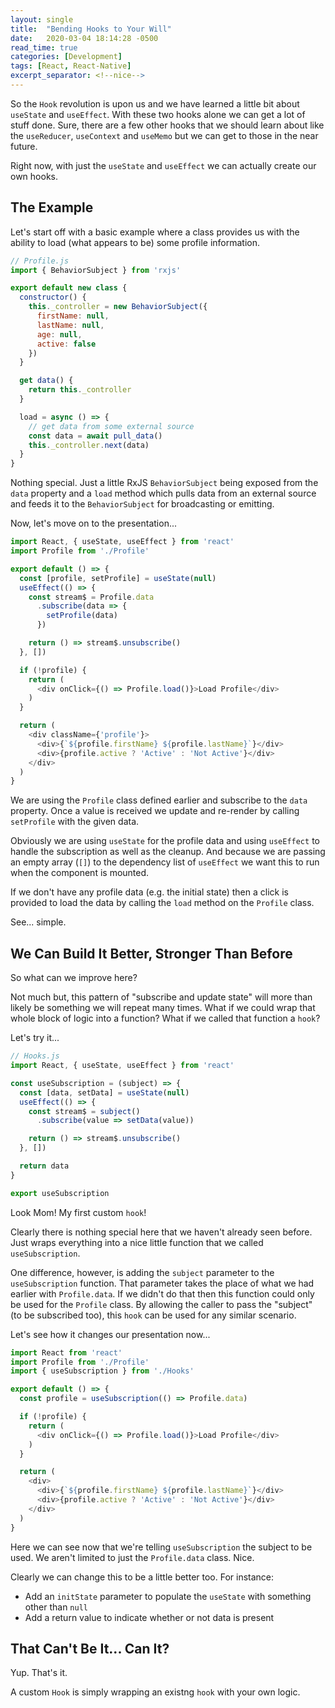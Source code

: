 ```yaml
---
layout: single
title:  "Bending Hooks to Your Will"
date:   2020-03-04 18:14:28 -0500
read_time: true
categories: [Development]
tags: [React, React-Native]
excerpt_separator: <!--nice-->
---
```

So the `Hook` revolution is upon us and we have learned a little bit about `useState` and `useEffect`.
With these two hooks alone we can get a lot of stuff done.<!--nice-->
Sure, there are a few other hooks that we should learn about like the `useReducer`, `useContext` and `useMemo` but we
can get to those in the near future.

Right now, with just the `useState` and `useEffect` we can actually create our own hooks.

## The Example

Let's start off with a basic example where a class provides us with the ability to load (what appears to be)
some profile information.

```js
// Profile.js
import { BehaviorSubject } from 'rxjs'

export default new class {
  constructor() {
    this._controller = new BehaviorSubject({
      firstName: null,
      lastName: null,
      age: null,
      active: false
    })
  }

  get data() {
    return this._controller
  }

  load = async () => {
    // get data from some external source
    const data = await pull_data()
    this._controller.next(data)
  }
}
```

Nothing special. Just a little RxJS `BehaviorSubject` being exposed from the `data` property and a `load` method
which pulls data from an external source and feeds it to the `BehaviorSubject` for broadcasting or emitting.

Now, let's move on to the presentation...

```js
import React, { useState, useEffect } from 'react'
import Profile from './Profile'

export default () => {
  const [profile, setProfile] = useState(null)
  useEffect(() => {
    const stream$ = Profile.data
      .subscribe(data => {
        setProfile(data)
      })

    return () => stream$.unsubscribe()
  }, [])

  if (!profile) {
    return (
      <div onClick={() => Profile.load()}>Load Profile</div>
    )
  }

  return (
    <div className={'profile'}>
      <div>{`${profile.firstName} ${profile.lastName}`}</div>
      <div>{profile.active ? 'Active' : 'Not Active'}</div>
    </div>
  )
}
```

We are using the `Profile` class defined earlier and subscribe to the `data` property.
Once a value is received we update and re-render by calling `setProfile` with the given data.

Obviously we are using `useState` for the profile data and using `useEffect` to handle
the subscription as well as the cleanup. And because we are passing an empty array (`[]`) to 
the dependency list of `useEffect` we want this to run when the component is mounted.

If we don't have any profile data (e.g. the initial state) then a click is provided to load the data by
calling the `load` method on the `Profile` class.

See... simple.

## We Can Build It Better, Stronger Than Before

So what can we improve here?

Not much but, this pattern of "subscribe and update state" will more than likely be something we will repeat many times.
What if we could wrap that whole block of logic into a function?
What if we called that function a `hook`?

Let's try it...

```js
// Hooks.js
import React, { useState, useEffect } from 'react'

const useSubscription = (subject) => {
  const [data, setData] = useState(null)
  useEffect(() => {
    const stream$ = subject()
      .subscribe(value => setData(value))

    return () => stream$.unsubscribe()
  }, [])

  return data
}

export useSubscription
```

Look Mom! My first custom `hook`! 

Clearly there is nothing special here that we haven't already seen before. Just wraps everything into a nice little
function that we called `useSubscription`.

One difference, however, is adding the `subject` parameter to the `useSubscription` function. That parameter takes the place
of what we had earlier with `Profile.data`. If we didn't do that then this function could only be used for the `Profile` class.
By allowing the caller to pass the "subject" (to be subscribed too), this `hook` can be used for any similar scenario.

Let's see how it changes our presentation now...

```js
import React from 'react'
import Profile from './Profile'
import { useSubscription } from './Hooks'

export default () => {
  const profile = useSubscription(() => Profile.data)

  if (!profile) {
    return (
      <div onClick={() => Profile.load()}>Load Profile</div>
    )
  }

  return (
    <div>
      <div>{`${profile.firstName} ${profile.lastName}`}</div>
      <div>{profile.active ? 'Active' : 'Not Active'}</div>
    </div>
  )
}
```

Here we can see now that we're telling `useSubscription` the subject to be used. We aren't limited to just the `Profile.data`
class. Nice.

Clearly we can change this to be a little better too. For instance:
* Add an `initState` parameter to populate the `useState` with something other than `null`
* Add a return value to indicate whether or not data is present

## That Can't Be It... Can It?

Yup. That's it.

A custom `Hook` is simply wrapping an existng `hook` with your own logic.

